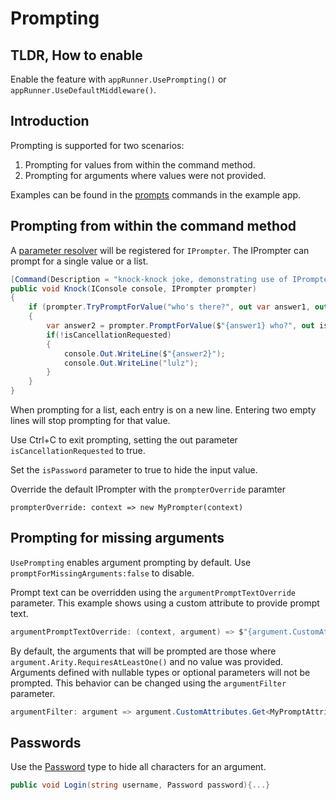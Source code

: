 # Prompting

## TLDR, How to enable 
Enable the feature with `appRunner.UsePrompting()` or `appRunner.UseDefaultMiddleware()`.

## Introduction

Prompting is supported for two scenarios:

1. Prompting for values from within the command method.
2. Prompting for arguments where values were not provided. 

Examples can be found in the [prompts](https://github.com/bilal-fazlani/commanddotnet/blob/master/CommandDotNet.Example/Commands/Prompts.cs) 
commands in the example app.

## Prompting from within the command method

A [parameter resolver](../Extensibility/parameter-resolvers.md) will be registered for `IPrompter`.
The IPrompter can prompt for a single value or a list. 

```c#
[Command(Description = "knock-knock joke, demonstrating use of IPrompter")]
public void Knock(IConsole console, IPrompter prompter)
{
    if (prompter.TryPromptForValue("who's there?", out var answer1, out bool isCancellationRequested) && !isCancellationRequested)
    {
        var answer2 = prompter.PromptForValue($"{answer1} who?", out isCancellationRequested);
        if(!isCancellationRequested)
        {
            console.Out.WriteLine($"{answer2}");
            console.Out.WriteLine("lulz");
        }
    }
}
```

When prompting for a list, each entry is on a new line. Entering two empty lines will stop prompting for that value.

Use Ctrl+C to exit prompting, setting the out parameter `isCancellationRequested` to true.

Set the `isPassword` parameter to true to hide the input value.

Override the default IPrompter with the `prompterOverride` paramter 

`prompterOverride: context => new MyPrompter(context)`

## Prompting for missing arguments

`UsePrompting` enables argument prompting by default.  Use `promptForMissingArguments:false` to disable.

Prompt text can be overridden using the `argumentPromptTextOverride` parameter. This example shows using a custom attribute to provide prompt text.

``` cs
argumentPromptTextOverride: (context, argument) => $"{argument.CustomAttributes.Get<MyPromptAttribute>().PromptText}"
```

By default, the arguments that will be prompted are those where `argument.Arity.RequiresAtLeastOne()` and no value was provided. 
Arguments defined with nullable types or optional parameters will not be prompted.
This behavior can be changed using the `argumentFilter` parameter.

``` cs
argumentFilter: argument => argument.CustomAttributes.Get<MyPromptAttribute>() != null
```

## Passwords

Use the [Password](../Arguments/passwords.md) type to hide all characters for an argument.

```cs
public void Login(string username, Password password){...}
```